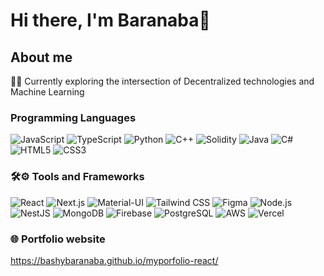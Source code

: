 # Hi there, I'm Baranaba👋


##  About me

🔭🔎 Currently exploring the intersection of Decentralized technologies and Machine Learning

### Programming Languages

![JavaScript](https://img.shields.io/badge/-JavaScript-F7DF1E?style=flat&logo=javascript&logoColor=black) ![TypeScript](https://img.shields.io/badge/-TypeScript-3178C6?style=flat&logo=typescript&logoColor=white) ![Python](https://img.shields.io/badge/-Python-3776AB?style=flat&logo=python&logoColor=white) ![C++](https://img.shields.io/badge/-C++-00599C?style=flat&logo=cplusplus&logoColor=white) ![Solidity](https://img.shields.io/badge/-Solidity-363636?style=flat&logo=solidity) ![Java](https://img.shields.io/badge/-Java-007396?style=flat&logo=java&logoColor=white) ![C#](https://img.shields.io/badge/-C%23-239120?style=flat&logo=csharp&logoColor=white) ![HTML5](https://img.shields.io/badge/-HTML5-E34F26?style=flat&logo=html5&logoColor=white) ![CSS3](https://img.shields.io/badge/-CSS3-1572B6?style=flat&logo=css3&logoColor=white)


### 🛠️⚙️ Tools and Frameworks

 ![React](https://img.shields.io/badge/-React-20232A?style=flat&logo=react) ![Next.js](https://img.shields.io/badge/-Next.js-000000?style=flat&logo=next.js) ![Material-UI](https://img.shields.io/badge/-Material_UI-0081CB?style=flat&logo=material-ui) ![Tailwind CSS](https://img.shields.io/badge/-Tailwind_CSS-38B2AC?style=flat&logo=tailwind-css) ![Figma](https://img.shields.io/badge/-Figma-F24E1E?style=flat&logo=figma&logoColor=white) ![Node.js](https://img.shields.io/badge/-Node.js-339933?style=flat&logo=node.js&logoColor=white) ![NestJS](https://img.shields.io/badge/-NestJS-ea2845?style=flat&logo=nestjs&logoColor=white)
![MongoDB](https://img.shields.io/badge/-MongoDB-47A248?style=flat&logo=mongodb&logoColor=white) ![Firebase](https://img.shields.io/badge/-Firebase-FFCA28?style=flat&logo=firebase&logoColor=white) ![PostgreSQL](https://img.shields.io/badge/-PostgreSQL-336791?style=flat&logo=postgresql&logoColor=white) ![AWS](https://img.shields.io/badge/-AWS-232F3E?style=flat&logo=amazon-aws) ![Vercel](https://img.shields.io/badge/-Vercel-black?style=flat&logo=vercel&logoColor=white)

### 🌐 Portfolio website
https://bashybaranaba.github.io/myporfolio-react/
